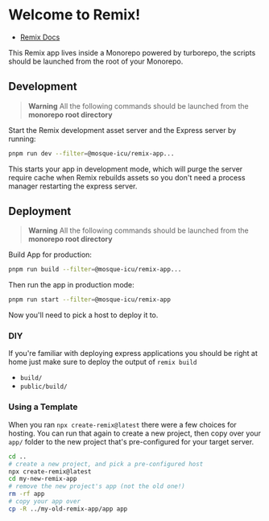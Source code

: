 # Welcome to Remix!

- [Remix Docs](https://remix.run/docs)

This Remix app lives inside a Monorepo powered by turborepo, the scripts should be launched
from the root of your Monorepo.

## Development

> **Warning**
> All the following commands should be launched from the **monorepo root directory**

Start the Remix development asset server and the Express server by running:

```sh
pnpm run dev --filter=@mosque-icu/remix-app...
```

This starts your app in development mode, which will purge the server require cache when Remix rebuilds assets so you don't need a process manager restarting the express server.

## Deployment

> **Warning**
> All the following commands should be launched from the **monorepo root directory**

Build App for production:

```sh
pnpm run build --filter=@mosque-icu/remix-app...
```

Then run the app in production mode:

```sh
pnpm run start --filter=@mosque-icu/remix-app
```

Now you'll need to pick a host to deploy it to.

### DIY

If you're familiar with deploying express applications you should be right at home just make sure to deploy the output of `remix build`

- `build/`
- `public/build/`

### Using a Template

When you ran `npx create-remix@latest` there were a few choices for hosting. You can run that again to create a new project, then copy over your `app/` folder to the new project that's pre-configured for your target server.

```sh
cd ..
# create a new project, and pick a pre-configured host
npx create-remix@latest
cd my-new-remix-app
# remove the new project's app (not the old one!)
rm -rf app
# copy your app over
cp -R ../my-old-remix-app/app app
```
